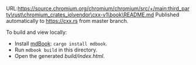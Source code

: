 URL:https://source.chromium.org/chromium/chromium/src/+/main:third_party\rust\chromium_crates_io\vendor\cxx-v1\book\README.md
Published automatically to https://cxx.rs from master branch.

To build and view locally:

- Install [mdBook]: `cargo install mdbook`.
- Run `mdbook build` in this directory.
- Open the generated *build/index.html*.

[mdBook]: https://github.com/rust-lang/mdBook
